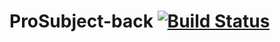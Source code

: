 # ProSubject-back [![Build Status](https://travis-ci.org/raurodmen1997/ProSubject-back.svg?branch=master)](https://travis-ci.org/raurodmen1997/ProSubject-back)


